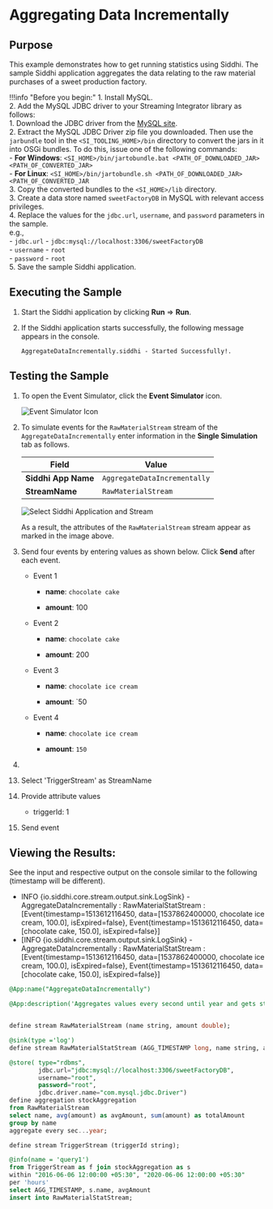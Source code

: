 # Aggregating Data Incrementally


## Purpose

This example demonstrates how to get running statistics using Siddhi. The sample Siddhi application aggregates the data relating to the raw material purchases of a sweet production factory.

!!!info "Before you begin:"
    1. Install MySQL.<br/>
    2. Add the MySQL JDBC driver to your Streaming Integrator library as follows:<br/>
        1. Download the JDBC driver from the [MySQL site](https://dev.mysql.com/get/Downloads/Connector-J/mysql-connector-java-5.1.45.tar.gz). <br/>
        2. Extract the MySQL JDBC Driver zip file you downloaded. Then use the `jarbundle` tool in the `<SI_TOOLING_HOME>/bin` directory to convert the jars in it into OSGi bundles. To do this, issue one of the following commands:<br/>
            - **For Windows**: `<SI_HOME>/bin/jartobundle.bat <PATH_OF_DOWNLOADED_JAR> <PATH_OF_CONVERTED_JAR>`<br/>
            - **For Linux**: `<SI_HOME>/bin/jartobundle.sh <PATH_OF_DOWNLOADED_JAR> <PATH_OF_CONVERTED_JAR`<br/>
        3. Copy the converted bundles to the `<SI_HOME>/lib` directory.<br/>
    3. Create a data store named `sweetFactoryDB` in MySQL with relevant access privileges.<br/>
    4. Replace the values for the `jdbc.url`, `username`, and `password` parameters in the sample.<br/>
        e.g., <br/>
        - `jdbc.url` - `jdbc:mysql://localhost:3306/sweetFactoryDB`<br/>
        - `username` - `root`<br/>
        - `password` - `root`<br/>
    5. Save the sample Siddhi application.


## Executing the Sample

1. Start the Siddhi application by clicking **Run** => **Run**.

2. If the Siddhi application starts successfully, the following message appears in the console.

   `AggregateDataIncrementally.siddhi - Started Successfully!.`

## Testing the Sample

1. To open the Event Simulator, click the **Event Simulator** icon.

   ![Event Simulator Icon](../../images/Testing-Siddhi-Applications/Event_Simulation_Icon.png)

2. To simulate events for the `RawMaterialStream` stream of the `AggregateDataIncrementally`  enter information in the **Single Simulation** tab as follows.

    | **Field**                   | **Value**                              |
    |-----------------------------|----------------------------------------|
    | **Siddhi App Name**         | `AggregateDataIncrementally`           |
    | **StreamName**              | `RawMaterialStream`                    |

    ![Select Siddhi Application and Stream](../../images/aggregate-data-incrementally-sample/aggregate-data-incrementally-event-simulation.png)

    As a result, the attributes of the `RawMaterialStream` stream appear as marked in the image above.


2. Send four events by entering values as shown below. Click **Send** after each event.

    - Event 1

        - **name**: `chocolate cake`

        - **amount**: 100

    - Event 2

        - **name**: `chocolate cake`

        - **amount**: 200

    - Event 3

        - **name**: `chocolate ice cream`

        - **amount**: `50

    - Event 4

        - **name**: `chocolate ice cream`

        - **amount**: `150`

3.

13) Select 'TriggerStream' as StreamName

14) Provide attribute values

    - triggerId: 1

15) Send event

## Viewing the Results:
See the input and respective output on the console similar to the following (timestamp will be different).
    
   
   * INFO {io.siddhi.core.stream.output.sink.LogSink} - AggregateDataIncrementally : RawMaterialStatStream : [Event{timestamp=1513612116450, data=[1537862400000, chocolate ice cream, 100.0], isExpired=false}, Event{timestamp=1513612116450, data=[chocolate cake, 150.0], isExpired=false}]
   * [INFO {io.siddhi.core.stream.output.sink.LogSink} - AggregateDataIncrementally : RawMaterialStatStream : [Event{timestamp=1513612116450, data=[1537862400000, chocolate ice cream, 100.0], isExpired=false}, Event{timestamp=1513612116450, data=[chocolate cake, 150.0], isExpired=false}]
    


```sql
@App:name("AggregateDataIncrementally")

@App:description('Aggregates values every second until year and gets statistics')


define stream RawMaterialStream (name string, amount double);

@sink(type ='log')
define stream RawMaterialStatStream (AGG_TIMESTAMP long, name string, avgAmount double);

@store( type="rdbms",
        jdbc.url="jdbc:mysql://localhost:3306/sweetFactoryDB",
        username="root",
        password="root",
        jdbc.driver.name="com.mysql.jdbc.Driver")
define aggregation stockAggregation
from RawMaterialStream
select name, avg(amount) as avgAmount, sum(amount) as totalAmount
group by name
aggregate every sec...year;

define stream TriggerStream (triggerId string);

@info(name = 'query1')
from TriggerStream as f join stockAggregation as s
within "2016-06-06 12:00:00 +05:30", "2020-06-06 12:00:00 +05:30"
per 'hours'
select AGG_TIMESTAMP, s.name, avgAmount
insert into RawMaterialStatStream;
```